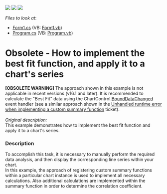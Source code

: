 <!-- default badges list -->
![](https://img.shields.io/endpoint?url=https://codecentral.devexpress.com/api/v1/VersionRange/134061543/15.1.2%2B)
[![](https://img.shields.io/badge/Open_in_DevExpress_Support_Center-FF7200?style=flat-square&logo=DevExpress&logoColor=white)](https://supportcenter.devexpress.com/ticket/details/E1300)
[![](https://img.shields.io/badge/📖_How_to_use_DevExpress_Examples-e9f6fc?style=flat-square)](https://docs.devexpress.com/GeneralInformation/403183)
<!-- default badges end -->
<!-- default file list -->
*Files to look at*:

* [Form1.cs](./CS/LineOfBestFit/Form1.cs) (VB: [Form1.vb](./VB/LineOfBestFit/Form1.vb))
* [Program.cs](./CS/LineOfBestFit/Program.cs) (VB: [Program.vb](./VB/LineOfBestFit/Program.vb))
<!-- default file list end -->
# Obsolete - How to implement the best fit function, and apply it to a chart's series


<p><strong>[OBSOLETE WARNING] </strong>The approach shown in this example is not applicable in recent versions (v16.1 and later). It is recommended to calculate the "Best Fit" data using the ChartControl.<a href="https://documentation.devexpress.com/#WindowsForms/DevExpressXtraChartsChartControl_BoundDataChangedtopic">BoundDataChanged</a> event handler (see a similar approach shown in the <a href="https://www.devexpress.com/Support/Center/p/T485375">Unhandled runtime error when implementing a custom summary function</a> ticket).<br><br><em>Original description:</em><br>This example demonstrates how to implement the best fit function and apply it to a chart's series.</p>


<h3>Description</h3>

<p>To accomplish this task, it is necessary to manually perform the required data analysis, and then display the corresponding line series within your chart.<br />
In this example, the approach of registering custom summary functions within a particular chart instance is used to implement all necessary calculations. Also additional calculations are implemented within the summary function in order to determine the correlation coefficient.</p>

<br/>


